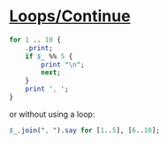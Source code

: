 [1]: http://rosettacode.org/wiki/Loops/Continue

# [Loops/Continue][1]

```perl
for 1 .. 10 {
    .print;
    if $_ %% 5 {
        print "\n";
        next;
    }
    print ', ';
}
```


or without using a loop:

```perl
$_.join(", ").say for [1..5], [6..10];
```
